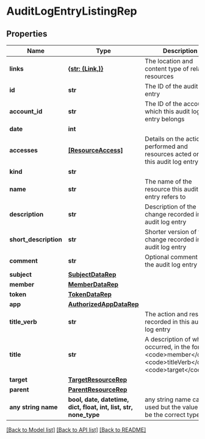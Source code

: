 # AuditLogEntryListingRep


## Properties
Name | Type | Description | Notes
------------ | ------------- | ------------- | -------------
**links** | [**{str: (Link,)}**](Link.md) | The location and content type of related resources | 
**id** | **str** | The ID of the audit log entry | 
**account_id** | **str** | The ID of the account to which this audit log entry belongs | 
**date** | **int** |  | 
**accesses** | [**[ResourceAccess]**](ResourceAccess.md) | Details on the actions performed and resources acted on in this audit log entry | 
**kind** | **str** |  | 
**name** | **str** | The name of the resource this audit log entry refers to | 
**description** | **str** | Description of the change recorded in the audit log entry | 
**short_description** | **str** | Shorter version of the change recorded in the audit log entry | 
**comment** | **str** | Optional comment for the audit log entry | [optional] 
**subject** | [**SubjectDataRep**](SubjectDataRep.md) |  | [optional] 
**member** | [**MemberDataRep**](MemberDataRep.md) |  | [optional] 
**token** | [**TokenDataRep**](TokenDataRep.md) |  | [optional] 
**app** | [**AuthorizedAppDataRep**](AuthorizedAppDataRep.md) |  | [optional] 
**title_verb** | **str** | The action and resource recorded in this audit log entry | [optional] 
**title** | **str** | A description of what occurred, in the format &lt;code&gt;member&lt;/code&gt; &lt;code&gt;titleVerb&lt;/code&gt; &lt;code&gt;target&lt;/code&gt; | [optional] 
**target** | [**TargetResourceRep**](TargetResourceRep.md) |  | [optional] 
**parent** | [**ParentResourceRep**](ParentResourceRep.md) |  | [optional] 
**any string name** | **bool, date, datetime, dict, float, int, list, str, none_type** | any string name can be used but the value must be the correct type | [optional]

[[Back to Model list]](../README.md#documentation-for-models) [[Back to API list]](../README.md#documentation-for-api-endpoints) [[Back to README]](../README.md)


